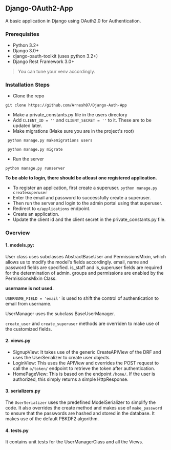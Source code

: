 ## Django-OAuth2-App
A basic application in Django using OAuth2.0 for Authentication.

### Prerequisites
- Python 3.2+ 
- Django 3.0+
- django-oauth-toolkit (uses python 3.2+)
- Django Rest Framework 3.0+
> You can tune your venv accordingly.

### Installation Steps
- Clone the repo

` git clone https://github.com/Arnesh07/Django-Auth-App `
- Make a private_constants.py file in the users directory
- Add `CLIENT_ID = ''` and `CLIENT_SECRET = ''` to it. These are to be updated later.
- Make migrations (Make sure you are in the project's root)

` python manage.py makemigrations users`

` python manage.py migrate`
- Run the server

`python manage.py runserver`

**To be able to login, there should be atleast one registered application.**

- To register an application, first create a superuser.
`python manage.py createsuperuser`
- Enter the email and password to successfully create a superuser.
- Then run the server and login to the admin portal using that superuser.
- Redirect to `o/applications` endpoint.
- Create an application.
- Update the client id and the client secret in the private_constants.py file.

### Overview
#### 1. **models.py**: 
User class uses subclasses AbstractBaseUser and PermissionsMixin, which allows
us to modify the model's fields accordingly.
email, name and password fields are specified.
is_staff and is_superuser fields are required for the determination of admin.
groups and permissions are enabled by the PermissionsMixin Class. 

**username is not used.**

`USERNAME_FIELD = 'email'` is used to shift the control of authentication to email
from username.

UserManager uses the subclass BaseUserManager.

`create_user` and `create_superuser` methods are overriden to make use of the
customized fields. 

#### 2. **views.py**
- SignupView:
It takes use of the generic CreateAPIView of the DRF and uses the UserSerializer to
create user objects.
- LoginView:
This uses the APIView and overrides the POST request to call the `o/token/` endpoint
to retrieve the token after authentication.
- HomePageView:
This is based on the endpoint `/home/`. If the user is authorized, this simply returns a simple HttpResponse.

#### 3. **serializers.py**
The `UserSerializer` uses the predefined ModelSerializer to simplify the code.
It also overrides the create method and makes use of `make_password` to ensure that
the passwords are hashed and stored in the database. It makes use of the default
PBKDF2 algorithm.

#### 4. **tests.py**
It contains unit tests for the UserManagerClass and all the Views.
